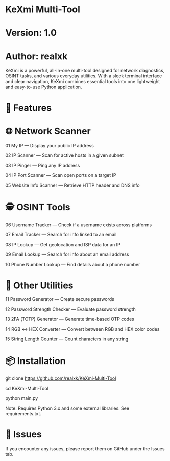 # KeXmi Multi-Tool
# Version: 1.0
# Author: realxk

KeXmi is a powerful, all-in-one multi-tool designed for network diagnostics, OSINT tasks, and various everyday utilities. With a sleek terminal interface and clear navigation, KeXmi combines essential tools into one lightweight and easy-to-use Python application.

# 🔧 Features
# 🌐 Network Scanner
01 My IP — Display your public IP address

02 IP Scanner — Scan for active hosts in a given subnet

03 IP Pinger — Ping any IP address

04 IP Port Scanner — Scan open ports on a target IP

05 Website Info Scanner — Retrieve HTTP header and DNS info

# 🕵️ OSINT Tools
06 Username Tracker — Check if a username exists across platforms

07 Email Tracker — Search for info linked to an email

08 IP Lookup — Get geolocation and ISP data for an IP

09 Email Lookup — Search for info about an email address

10 Phone Number Lookup — Find details about a phone number

# 🔐 Other Utilities
11 Password Generator — Create secure passwords

12 Password Strength Checker — Evaluate password strength

13 2FA (TOTP) Generator — Generate time-based OTP codes

14 RGB ↔ HEX Converter — Convert between RGB and HEX color codes

15 String Length Counter — Count characters in any string

# 📦 Installation
git clone https://github.com/realxk/KeXmi-Multi-Tool

cd KeXmi-Multi-Tool

python main.py

Note: Requires Python 3.x and some external libraries. See requirements.txt.

# 🐞 Issues
If you encounter any issues, please report them on GitHub under the Issues tab.
